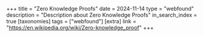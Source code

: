 +++
title = "Zero Knowledge Proofs"
date = 2024-11-14
type = "webfound"
description = "Description about Zero Knowledge Proofs"
in_search_index = true
[taxonomies]
tags = ["webfound"]
[extra]
link = "https://en.wikipedia.org/wiki/Zero-knowledge_proof"
+++
